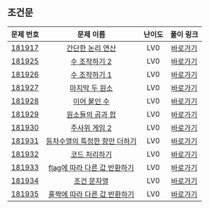 ## 조건문

|        문제 번호         |        문제 이름         |         난이도          |        풀이 링크         |          
| :-----: | :-----: | :-----: | :-----: |
| <a href="https://school.programmers.co.kr/learn/courses/30/lessons/181917" target="_blank">181917</a> | <a href="https://school.programmers.co.kr/learn/courses/30/lessons/181917" target="_blank">간단한 논리 연산</a> | LV0 | <a href="./solution/181917.cpp">바로가기</a> |
| <a href="https://school.programmers.co.kr/learn/courses/30/lessons/181925" target="_blank">181925</a> | <a href="https://school.programmers.co.kr/learn/courses/30/lessons/181925" target="_blank">수 조작하기 2</a> | LV0 | <a href="./solution/181925.cpp">바로가기</a> |
| <a href="https://school.programmers.co.kr/learn/courses/30/lessons/181926" target="_blank">181926</a> | <a href="https://school.programmers.co.kr/learn/courses/30/lessons/181926" target="_blank">수 조작하기 1</a> | LV0 | <a href="./solution/181926.cpp">바로가기</a> |
| <a href="https://school.programmers.co.kr/learn/courses/30/lessons/181927" target="_blank">181927</a> | <a href="https://school.programmers.co.kr/learn/courses/30/lessons/181927" target="_blank">마지막 두 원소</a> | LV0 | <a href="./solution/181927.cpp">바로가기</a> |
| <a href="https://school.programmers.co.kr/learn/courses/30/lessons/181928" target="_blank">181928</a> | <a href="https://school.programmers.co.kr/learn/courses/30/lessons/181928" target="_blank">이어 붙인 수</a> | LV0 | <a href="./solution/181928.cpp">바로가기</a> |
| <a href="https://school.programmers.co.kr/learn/courses/30/lessons/181929" target="_blank">181929</a> | <a href="https://school.programmers.co.kr/learn/courses/30/lessons/181929" target="_blank">원소들의 곱과 합</a> | LV0 | <a href="./solution/181929.cpp">바로가기</a> |
| <a href="https://school.programmers.co.kr/learn/courses/30/lessons/181930" target="_blank">181930</a> | <a href="https://school.programmers.co.kr/learn/courses/30/lessons/181930" target="_blank">주사위 게임 2</a> | LV0 | <a href="./solution/181930.cpp">바로가기</a> |
| <a href="https://school.programmers.co.kr/learn/courses/30/lessons/181931" target="_blank">181931</a> | <a href="https://school.programmers.co.kr/learn/courses/30/lessons/181931" target="_blank">등차수열의 특정한 항만 더하기</a> | LV0 | <a href="./solution/181931.cpp">바로가기</a> |
| <a href="https://school.programmers.co.kr/learn/courses/30/lessons/181932" target="_blank">181932</a> | <a href="https://school.programmers.co.kr/learn/courses/30/lessons/181932" target="_blank">코드 처리하기</a> | LV0 | <a href="./solution/181932.cpp">바로가기</a> |
| <a href="https://school.programmers.co.kr/learn/courses/30/lessons/181933" target="_blank">181933</a> | <a href="https://school.programmers.co.kr/learn/courses/30/lessons/181933" target="_blank">flag에 따라 다른 값 반환하기</a> | LV0 | <a href="./solution/181933.cpp">바로가기</a> |
| <a href="https://school.programmers.co.kr/learn/courses/30/lessons/181934" target="_blank">181934</a> | <a href="https://school.programmers.co.kr/learn/courses/30/lessons/181934" target="_blank">조건 문자열</a> | LV0 | <a href="./solution/181934.cpp">바로가기</a> |
| <a href="https://school.programmers.co.kr/learn/courses/30/lessons/181935" target="_blank">181935</a> | <a href="https://school.programmers.co.kr/learn/courses/30/lessons/181935" target="_blank">홀짝에 따라 다른 값 반환하기</a> | LV0 | <a href="./solution/181935.cpp">바로가기</a> |
